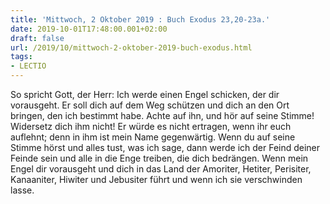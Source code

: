 ```yaml
---
title: 'Mittwoch, 2 Oktober 2019 : Buch Exodus 23,20-23a.'
date: 2019-10-01T17:48:00.001+02:00
draft: false
url: /2019/10/mittwoch-2-oktober-2019-buch-exodus.html
tags: 
- LECTIO
---
```


So spricht Gott, der Herr: Ich werde einen Engel schicken, der dir vorausgeht. Er soll dich auf dem Weg schützen und dich an den Ort bringen, den ich bestimmt habe. Achte auf ihn, und hör auf seine Stimme! Widersetz dich ihm nicht! Er würde es nicht ertragen, wenn ihr euch auflehnt; denn in ihm ist mein Name gegenwärtig. Wenn du auf seine Stimme hörst und alles tust, was ich sage, dann werde ich der Feind deiner Feinde sein und alle in die Enge treiben, die dich bedrängen. Wenn mein Engel dir vorausgeht und dich in das Land der Amoriter, Hetiter, Perisiter, Kanaaniter, Hiwiter und Jebusiter führt und wenn ich sie verschwinden lasse.